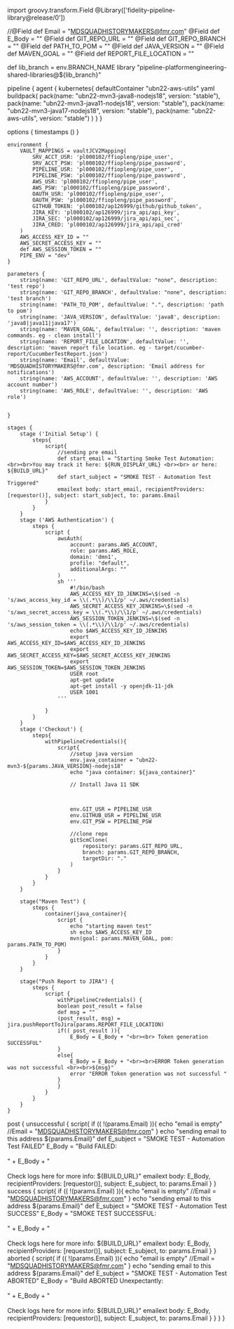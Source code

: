 import groovy.transform.Field
@Library(['fidelity-pipeline-library@release/0'])

//@Field def Email = "MDSQUADHISTORYMAKERS@fmr.com"
@Field def E_Body = ""
@Field def GIT_REPO_URL = ""
@Field def GIT_REPO_BRANCH = ""
@Field def PATH_TO_POM = ""
@Field def JAVA_VERSION = ""
@Field def MAVEN_GOAL = ""
@Field def REPORT_FILE_LOCATION = ""

def lib_branch = env.BRANCH_NAME
library "pipeline-platformengineering-shared-libraries@${lib_branch}"

pipeline {
    agent {
        kubernetes{
            defaultContainer "ubn22-aws-utils"
            yaml buildpack(
                pack(name: "ubn22-mvn3-java8-nodejs18", version: "stable"),
                pack(name: "ubn22-mvn3-java11-nodejs18", version: "stable"),
                pack(name: "ubn22-mvn3-java17-nodejs18", version: "stable"),
                pack(name: "ubn22-aws-utils", version: "stable")
            )
        }
    }

  options { timestamps () }

    environment {
        VAULT_MAPPINGS = vaultJCV2Mapping(
            SRV_ACCT_USR: 'pl000102/ffiopleng/pipe_user',
            SRV_ACCT_PSW: 'pl000102/ffiopleng/pipe_password',
            PIPELINE_USR: 'pl000102/ffiopleng/pipe_user',
            PIPELINE_PSW: 'pl000102/ffiopleng/pipe_password',
            AWS_USR: 'pl000102/ffiopleng/pipe_user',
            AWS_PSW: 'pl000102/ffiopleng/pipe_password',
            OAUTH_USR: 'pl000102/ffiopleng/pipe_user',
            OAUTH_PSW: 'pl000102/ffiopleng/pipe_password',
            GITHUB_TOKEN: 'pl000102/ap126999/github/github_token',
            JIRA_KEY: 'pl000102/ap126999/jira_api/api_key',
            JIRA_SEC: 'pl000102/ap126999/jira_api/api_sec',
            JIRA_CRED: 'pl000102/ap126999/jira_api/api_cred'
        )
        AWS_ACCESS_KEY_ID = ""
        AWS_SECRET_ACCESS_KEY = ""
        def AWS_SESSION_TOKEN = ""
        PIPE_ENV = "dev"
    }

    parameters {
        string(name: 'GIT_REPO_URL', defaultValue: "none", description: 'test repo')
        string(name: 'GIT_REPO_BRANCH', defaultValue: "none", description: 'test branch')
        string(name: 'PATH_TO_POM', defaultValue: ".", description: 'path to pom')
        string(name: 'JAVA_VERSION', defaultValue: 'java8', description: 'java8|java11|java17')
        string(name: 'MAVEN_GOAL', defaultValue: '', description: 'maven commands. eg - clean install')
        string(name: 'REPORT_FILE_LOCATION', defaultValue: '', description: 'maven report file location. eg - target/cucumber-report/CucumberTestReport.json')
        string(name: 'Email', defaultValue: 'MDSQUADHISTORYMAKERS@fmr.com', description: 'Email address for notifications')
        string(name: 'AWS_ACCOUNT', defaultValue: '', description: 'AWS account number')
        string(name: 'AWS_ROLE', defaultValue: '', description: 'AWS role')


    }

    stages {
        stage ('Initial Setup') {
            steps{
                script{
                    //sending pre email
                    def start_email = "Starting Smoke Test Automation: <br><br>You may track it here: ${RUN_DISPLAY_URL} <br><br> or here: ${BUILD_URL}"
                    def start_subject = "SMOKE TEST - Automation Test Triggered"
                    emailext body: start_email, recipientProviders: [requestor()], subject: start_subject, to: params.Email
                }
            }
        }
        stage ('AWS Authentication') {
            steps {
                script {
                    awsAuth(
                        account: params.AWS_ACCOUNT,
                        role: params.AWS_ROLE,
                        domain: 'dmn1',
                        profile: "default",
                        additionalArgs: ""
                    )
                    sh '''
                        #!/bin/bash
                        AWS_ACCESS_KEY_ID_JENKINS=\$(sed -n 's/aws_access_key_id = \\(.*\\)/\\1/p' ~/.aws/credentials)
                        AWS_SECRET_ACCESS_KEY_JENKINS=\$(sed -n 's/aws_secret_access_key = \\(.*\\)/\\1/p' ~/.aws/credentials)
                        AWS_SESSION_TOKEN_JENKINS=\$(sed -n 's/aws_session_token = \\(.*\\)/\\1/p' ~/.aws/credentials)
                        echo $AWS_ACCESS_KEY_ID_JENKINS
                        export AWS_ACCESS_KEY_ID=$AWS_ACCESS_KEY_ID_JENKINS
                        export AWS_SECRET_ACCESS_KEY=$AWS_SECRET_ACCESS_KEY_JENKINS
                        export AWS_SESSION_TOKEN=$AWS_SESSION_TOKEN_JENKINS
                        USER root
                        apt-get update 
                        apt-get install -y openjdk-11-jdk
                        USER 1001
                    '''
                    
                }
            }
        }
        stage ('Checkout') {
            steps{
                withPipelineCredentials(){
                    script{
                        //setup java version
                        env.java_container = "ubn22-mvn3-${params.JAVA_VERSION}-nodejs18"
                        echo "java container: ${java_container}"
                        
                        // Install Java 11 SDK
                        
                        
                        
                        env.GIT_USR = PIPELINE_USR
                        env.GITHUB_USR = PIPELINE_USR
                        env.GIT_PSW = PIPELINE_PSW

                        //clone repo
                        gitScmClone(
                            repository: params.GIT_REPO_URL,
                            branch: params.GIT_REPO_BRANCH,
                            targetDir: "."                
                        )
                    }
                }
            }
        }

        stage("Maven Test") {
            steps {
                container(java_container){
                    script {
                        echo "starting maven test"
                        sh echo $AWS_ACCESS_KEY_ID
                        mvn(goal: params.MAVEN_GOAL, pom: params.PATH_TO_POM)
                    }
                }
            }
        }

        stage("Push Report to JIRA") {
            steps {
                script {
                    withPipelineCredentials() {
                    boolean post_result = false
                    def msg = ""
                    (post_result, msg) = jira.pushReportToJira(params.REPORT_FILE_LOCATION)
                    if(( post_result )){
                        E_Body = E_Body + "<br><br> Token generation SUCCESSFUL"
                    }
                    else{
                        E_Body = E_Body + "<br><br>ERROR Token generation was not successful <br><br>${msg}"
                        error "ERROR Token generation was not successful "
                    }
                    }
                }
            }
        }      
    }

  post { 
    unsuccessful { 
        script{
            if (( !(params.Email) )){
                echo "email is empty"
                //Email = "MDSQUADHISTORYMAKERS@fmr.com"
            }
            echo "sending email to this address ${params.Email}"
            def E_subject = "SMOKE TEST - Automation Test FAILED"
            E_Body = "Build FAILED: <br><br>" + E_Body + " <br><br>Check logs here for more info: ${BUILD_URL}"
            emailext body: E_Body, recipientProviders: [requestor()], subject: E_subject, to: params.Email
        }
    }
	success { 
        script{
            if (( !(params.Email) )){
                echo "email is empty"
                //Email = "MDSQUADHISTORYMAKERS@fmr.com"
            }
            echo "sending email to this address ${params.Email}"
            def E_subject = "SMOKE TEST - Automation Test SUCCESS"
            E_Body = "SMOKE TEST SUCCESSFUL: <br><br>" + E_Body + "<br><br>Check logs here for more info: ${BUILD_URL}"
            emailext body: E_Body, recipientProviders: [requestor()], subject: E_subject, to: params.Email
        }
    }
    aborted {
        script{
            if (( !(params.Email) )){
                echo "email is empty"
                //Email = "MDSQUADHISTORYMAKERS@fmr.com"
            }
            echo "sending email to this address ${params.Email}"
            def E_subject = "SMOKE TEST - Automation Test ABORTED"
            E_Body = "Build ABORTED Unexpectantly: <br><br>" + E_Body + " <br><br>Check logs here for more info: ${BUILD_URL}"
            emailext body: E_Body, recipientProviders: [requestor()], subject: E_subject, to: params.Email
        }
    }
  }
}
